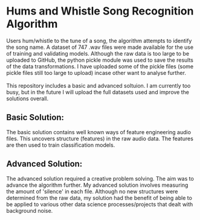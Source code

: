 # Hums and Whistle Song Recognition Algorithm
Users hum/whistle to the tune of a song, the algorithm attempts to identify the song name. A dataset of 747 .wav files were made available for the use of training and validating models. Although the raw data is too large to be uploaded to GitHub, the python pickle module was used to save the results of the data transformations. I have uploaded some of the pickle files (some pickle files still too large to upload) incase other want to analyse further. <br/>
<br/>
This repository includes a basic and advanced soltuion. I am currently too busy, but in the future I will upload the full datasets used and improve the solutions overall.

## Basic Solution:
The basic solution contains well known ways of feature engineering audio files. This uncovers structure (features) in the raw audio data. The features are then used to train classification models. 

## Advanced Solution:
The advanced solution required a creative problem solving. The aim was to advance the algorithm further. My advanced solution involves measuring the amount of 'silence' in each file. Although no new structures were determined from the raw data, my solution had the benefit of being able to be applied to various other data science processes/projects that dealt with background noise.


